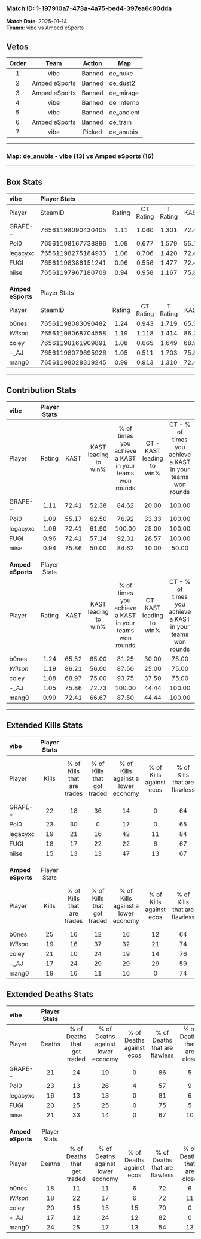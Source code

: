 ### Match ID: 1-197910a7-473a-4a75-bed4-397ea6c90dda  
**Match Date**: 2025-01-14  
**Teams**: vibe vs Amped eSports  

## Vetos  

| Order | Team | Action | Map |
| :---: | :--: | :----: | --- |
| 1 | vibe | Banned | de_nuke |
| 2 | Amped eSports | Banned | de_dust2 |
| 3 | Amped eSports | Banned | de_mirage |
| 4 | vibe | Banned | de_inferno |
| 5 | vibe | Banned | de_ancient |
| 6 | Amped eSports | Banned | de_train |
| 7 | vibe | Picked | de_anubis |

---  

### **Map**: de_anubis - vibe (13) vs Amped eSports (16)  
---  

## Box Stats  

| **vibe**          | Player Stats      |        |           |          |       |       |       |         |        |      |     |
| :- | :- | :-: | :-: | :-: | :-: | :-: | :-: | :-: | :-: | :-: | :-: |
| Player            | SteamID           | Rating | CT Rating | T Rating | KAST  |  ADR  | Kills | Assists | Deaths | K/D  | HS% |
| GRAPE--           | 76561198090430405 |  1.11  |   1.060   |  1.301   | 72.41 | 76.2  |  22   |    2    |   21   | 1.05 | 72  |
| Pol0              | 76561198167738896 |  1.09  |   0.677   |  1.579   | 55.17 | 102.8 |  23   |    9    |   23   | 1.00 | 69  |
| legacyxc          | 76561198275184933 |  1.06  |   0.706   |  1.420   | 72.41 | 59.1  |  19   |    1    |   16   | 1.19 | 36  |
| FUGI              | 76561198386151241 |  0.96  |   0.556   |  1.477   | 72.41 | 60.3  |  18   |    2    |   20   | 0.90 | 61  |
| niise             | 76561197967180708 |  0.94  |   0.958   |  1.167   | 75.86 | 72.3  |  15   |    8    |   21   | 0.71 | 53  |
|                   |                   |        |           |          |       |       |       |         |        |      |     |
|                   |                   |        |           |          |       |       |       |         |        |      |     |
|                   |                   |        |           |          |       |       |       |         |        |      |     |
| **Amped eSports** | Player Stats      |        |           |          |       |       |       |         |        |      |     |
| Player            | SteamID           | Rating | CT Rating | T Rating | KAST  |  ADR  | Kills | Assists | Deaths | K/D  | HS% |
| b0nes             | 76561198083090482 |  1.24  |   0.943   |  1.719   | 65.52 | 84.2  |  25   |    4    |   18   | 1.39 | 36  |
| _Wilson_          | 76561198068704558 |  1.19  |   1.118   |  1.414   | 86.21 | 73.0  |  19   |    8    |   18   | 1.06 | 36  |
| coley             | 76561198161909891 |  1.08  |   0.665   |  1.649   | 68.97 | 76.4  |  21   |    5    |   20   | 1.05 | 42  |
| -_AJ              | 76561198079695926 |  1.05  |   0.511   |  1.703   | 75.86 | 66.7  |  17   |    7    |   17   | 1.00 | 58  |
| mang0             | 76561198028319245 |  0.99  |   0.913   |  1.310   | 72.41 | 79.3  |  19   |    7    |   24   | 0.79 | 78  |
---  

## Contribution Stats  

| **vibe**          | Player Stats |       |                      |                                                        |                           |                                                             |                          |                                                            |
| :- | :-: | :-: | :-: | :-: | :-: | :-: | :-: | :-: |
| Player            |    Rating    | KAST  | KAST leading to win% | % of times you achieve a KAST in your teams won rounds | CT - KAST leading to win% | CT - % of times you achieve a KAST in your teams won rounds | T - KAST leading to win% | T - % of times you achieve a KAST in your teams won rounds |
| GRAPE--           |     1.11     | 72.41 |        52.38         |                         84.62                          |           20.00           |                           100.00                            |          81.82           |                           81.82                            |
| Pol0              |     1.09     | 55.17 |        62.50         |                         76.92                          |           33.33           |                           100.00                            |          80.00           |                           72.73                            |
| legacyxc          |     1.06     | 72.41 |        61.90         |                         100.00                         |           25.00           |                           100.00                            |          84.62           |                           100.00                           |
| FUGI              |     0.96     | 72.41 |        57.14         |                         92.31                          |           28.57           |                           100.00                            |          71.43           |                           90.91                            |
| niise             |     0.94     | 75.86 |        50.00         |                         84.62                          |           10.00           |                            50.00                            |          83.33           |                           90.91                            |
|                   |              |       |                      |                                                        |                           |                                                             |                          |                                                            |
|                   |              |       |                      |                                                        |                           |                                                             |                          |                                                            |
|                   |              |       |                      |                                                        |                           |                                                             |                          |                                                            |
| **Amped eSports** | Player Stats |       |                      |                                                        |                           |                                                             |                          |                                                            |
| Player            |    Rating    | KAST  | KAST leading to win% | % of times you achieve a KAST in your teams won rounds | CT - KAST leading to win% | CT - % of times you achieve a KAST in your teams won rounds | T - KAST leading to win% | T - % of times you achieve a KAST in your teams won rounds |
| b0nes             |     1.24     | 65.52 |        65.00         |                         81.25                          |           30.00           |                            75.00                            |          100.00          |                           83.33                            |
| _Wilson_          |     1.19     | 86.21 |        56.00         |                         87.50                          |           25.00           |                            75.00                            |          84.62           |                           91.67                            |
| coley             |     1.08     | 68.97 |        75.00         |                         93.75                          |           37.50           |                            75.00                            |          100.00          |                           100.00                           |
| -_AJ              |     1.05     | 75.86 |        72.73         |                         100.00                         |           44.44           |                           100.00                            |          92.31           |                           100.00                           |
| mang0             |     0.99     | 72.41 |        66.67         |                         87.50                          |           44.44           |                           100.00                            |          83.33           |                           83.33                            |
---  

## Extended Kills Stats  

| **vibe**          | Player Stats |                            |                            |                                    |                         |                              |                                 |                                       |                    |           |
| :- | :-: | :-: | :-: | :-: | :-: | :-: | :-: | :-: | :-: | :-: |
| Player            |    Kills     | % of Kills that are trades | % of Kills that got traded | % of Kills against a lower economy | % of Kills against ecos | % of Kills that are flawless | % of Kills that are close duels | % of Kills that are assisted by flash | Pistol Round Kills | AWP Kills |
| GRAPE--           |      22      |             18             |             36             |                 14                 |            0            |              64              |                5                |                   0                   |         0          |     2     |
| Pol0              |      23      |             30             |             0              |                 17                 |            0            |              65              |                4                |                   4                   |         0          |     0     |
| legacyxc          |      19      |             21             |             16             |                 42                 |           11            |              84              |                0                |                   5                   |         3          |     0     |
| FUGI              |      18      |             17             |             22             |                 22                 |            6            |              67              |                6                |                   0                   |         0          |     3     |
| niise             |      15      |             13             |             13             |                 47                 |           13            |              67              |               20                |                   0                   |         0          |     2     |
|                   |              |                            |                            |                                    |                         |                              |                                 |                                       |                    |           |
|                   |              |                            |                            |                                    |                         |                              |                                 |                                       |                    |           |
|                   |              |                            |                            |                                    |                         |                              |                                 |                                       |                    |           |
| **Amped eSports** | Player Stats |                            |                            |                                    |                         |                              |                                 |                                       |                    |           |
| Player            |    Kills     | % of Kills that are trades | % of Kills that got traded | % of Kills against a lower economy | % of Kills against ecos | % of Kills that are flawless | % of Kills that are close duels | % of Kills that are assisted by flash | Pistol Round Kills | AWP Kills |
| b0nes             |      25      |             16             |             12             |                 16                 |           12            |              64              |               12                |                   0                   |         12         |     1     |
| _Wilson_          |      19      |             16             |             37             |                 32                 |           21            |              74              |               16                |                   5                   |         0          |     1     |
| coley             |      21      |             10             |             24             |                 19                 |           14            |              76              |                0                |                   0                   |         0          |     3     |
| -_AJ              |      17      |             24             |             29             |                 29                 |           29            |              59              |                6                |                  18                   |         0          |     1     |
| mang0             |      19      |             16             |             11             |                 16                 |            0            |              74              |                0                |                   5                   |         0          |     0     |
## Extended Deaths Stats  

| **vibe**          | Player Stats |                             |                                   |                          |                               |                            |                           |               |
| :- | :-: | :-: | :-: | :-: | :-: | :-: | :-: | :-: |
| Player            |    Deaths    | % of Deaths that get traded | % of Deaths against lower economy | % of Deaths against ecos | % of Deaths that are flawless | % of Deaths that are close | % of Deaths while blinded | Deaths to AWP |
| GRAPE--           |      21      |             24              |                19                 |            0             |              86               |             5              |            19             |       2       |
| Pol0              |      23      |             13              |                26                 |            4             |              57               |             9              |             0             |       3       |
| legacyxc          |      16      |             13              |                13                 |            0             |              81               |             6              |             0             |       1       |
| FUGI              |      20      |             25              |                25                 |            0             |              75               |             5              |             5             |       2       |
| niise             |      21      |             33              |                14                 |            0             |              67               |             10             |             0             |       4       |
|                   |              |                             |                                   |                          |                               |                            |                           |               |
|                   |              |                             |                                   |                          |                               |                            |                           |               |
|                   |              |                             |                                   |                          |                               |                            |                           |               |
| **Amped eSports** | Player Stats |                             |                                   |                          |                               |                            |                           |               |
| Player            |    Deaths    | % of Deaths that get traded | % of Deaths against lower economy | % of Deaths against ecos | % of Deaths that are flawless | % of Deaths that are close | % of Deaths while blinded | Deaths to AWP |
| b0nes             |      18      |             11              |                11                 |            6             |              72               |             6              |             0             |       0       |
| _Wilson_          |      18      |             22              |                17                 |            6             |              72               |             11             |             6             |       1       |
| coley             |      20      |             15              |                15                 |            15            |              70               |             0              |             0             |       0       |
| -_AJ              |      17      |             12              |                24                 |            12            |              82               |             0              |             0             |       0       |
| mang0             |      24      |             25              |                17                 |            13            |              54               |             13             |             4             |       2       |
